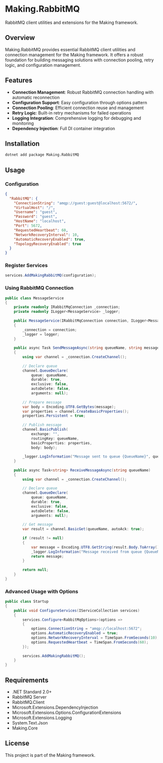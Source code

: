 # Making.RabbitMQ

RabbitMQ client utilities and extensions for the Making framework.

## Overview

Making.RabbitMQ provides essential RabbitMQ client utilities and connection management for the Making framework. It offers a robust foundation for building messaging solutions with connection pooling, retry logic, and configuration management.

## Features

- **Connection Management**: Robust RabbitMQ connection handling with automatic reconnection
- **Configuration Support**: Easy configuration through options pattern
- **Connection Pooling**: Efficient connection reuse and management
- **Retry Logic**: Built-in retry mechanisms for failed operations
- **Logging Integration**: Comprehensive logging for debugging and monitoring
- **Dependency Injection**: Full DI container integration

## Installation

```bash
dotnet add package Making.RabbitMQ
```

## Usage

### Configuration

```json
{
  "RabbitMQ": {
    "ConnectionString": "amqp://guest:guest@localhost:5672/",
    "VirtualHost": "/",
    "Username": "guest",
    "Password": "guest",
    "HostName": "localhost",
    "Port": 5672,
    "RequestedHeartbeat": 60,
    "NetworkRecoveryInterval": 10,
    "AutomaticRecoveryEnabled": true,
    "TopologyRecoveryEnabled": true
  }
}
```

### Register Services

```csharp
services.AddMakingRabbitMQ(configuration);
```

### Using RabbitMQ Connection

```csharp
public class MessageService
{
    private readonly IRabbitMqConnection _connection;
    private readonly ILogger<MessageService> _logger;
    
    public MessageService(IRabbitMqConnection connection, ILogger<MessageService> logger)
    {
        _connection = connection;
        _logger = logger;
    }
    
    public async Task SendMessageAsync(string queueName, string message)
    {
        using var channel = _connection.CreateChannel();
        
        // Declare queue
        channel.QueueDeclare(
            queue: queueName,
            durable: true,
            exclusive: false,
            autoDelete: false,
            arguments: null);
        
        // Prepare message
        var body = Encoding.UTF8.GetBytes(message);
        var properties = channel.CreateBasicProperties();
        properties.Persistent = true;
        
        // Publish message
        channel.BasicPublish(
            exchange: "",
            routingKey: queueName,
            basicProperties: properties,
            body: body);
        
        _logger.LogInformation("Message sent to queue {QueueName}", queueName);
    }
    
    public async Task<string> ReceiveMessageAsync(string queueName)
    {
        using var channel = _connection.CreateChannel();
        
        // Declare queue
        channel.QueueDeclare(
            queue: queueName,
            durable: true,
            exclusive: false,
            autoDelete: false,
            arguments: null);
        
        // Get message
        var result = channel.BasicGet(queueName, autoAck: true);
        
        if (result != null)
        {
            var message = Encoding.UTF8.GetString(result.Body.ToArray());
            _logger.LogInformation("Message received from queue {QueueName}", queueName);
            return message;
        }
        
        return null;
    }
}
```

### Advanced Usage with Options

```csharp
public class Startup
{
    public void ConfigureServices(IServiceCollection services)
    {
        services.Configure<RabbitMqOptions>(options =>
        {
            options.ConnectionString = "amqp://localhost:5672";
            options.AutomaticRecoveryEnabled = true;
            options.NetworkRecoveryInterval = TimeSpan.FromSeconds(10);
            options.RequestedHeartbeat = TimeSpan.FromSeconds(60);
        });
        
        services.AddMakingRabbitMQ();
    }
}
```

## Requirements

- .NET Standard 2.0+
- RabbitMQ Server
- RabbitMQ.Client
- Microsoft.Extensions.DependencyInjection
- Microsoft.Extensions.Options.ConfigurationExtensions
- Microsoft.Extensions.Logging
- System.Text.Json
- Making.Core

## License

This project is part of the Making framework.